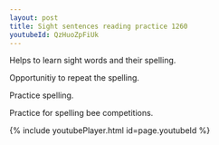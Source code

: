 ```yaml
---
layout: post
title: Sight sentences reading practice 1260
youtubeId: QzHuoZpFiUk
---
```

 
 
Helps to learn sight words and their spelling.

Opportunitiy to repeat the spelling. 

Practice spelling. 
 
Practice for spelling bee competitions. 
 
{% include youtubePlayer.html id=page.youtubeId %}
 
 
